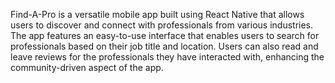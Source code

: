 Find-A-Pro is a versatile mobile app built using React Native that allows users to discover and connect with professionals from various industries.
The app features an easy-to-use interface that enables users to search for professionals based on their job title and location.
Users can also read and leave reviews for the professionals they have interacted with, enhancing the community-driven aspect of the app.
